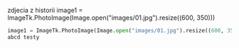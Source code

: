[category]: <> (zdjecia)
[date]: <> (2024/12/28)
[title]: <> (zdjecia)

zdjecia z historii
image1 = ImageTk.PhotoImage(Image.open("images/01.jpg").resize((600, 350)))

```python
image1 = ImageTk.PhotoImage(Image.open("images/01.jpg").resize((600, 350)))
abcd testy


```